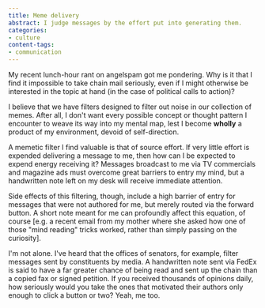 ```yaml
---
title: Meme delivery
abstract: I judge messages by the effort put into generating them.
categories:
- culture
content-tags:
- communication
---
```


My recent lunch-hour rant on angelspam got me pondering.  Why is it that I find it impossible to take chain mail seriously, even if I might otherwise be interested in the topic at hand (in the case of political calls to action)?

I believe that we have filters designed to filter out noise in our collection of memes.  After all, I don't want every possible concept or thought pattern I encounter to weave its way into my mental map, lest I become **wholly** a product of my environment, devoid of self-direction.

A memetic filter I find valuable is that of source effort.  If very little effort is expended delivering a message to me, then how can I be expected to expend energy receiving it?  Messages broadcast to me via TV commercials and magazine ads must overcome great barriers to entry my mind, but a handwritten note left on my desk will receive immediate attention.

Side effects of this filtering, though, include a high barrier of entry for messages that were not authored for me, but merely routed via the forward button.  A short note meant for me can profoundly affect this equation, of course [e.g. a recent email from my mother where she asked how one of those "mind reading" tricks worked, rather than simply passing on the curiosity].

I'm not alone.  I've heard that the offices of senators, for example, filter messages sent by constituents by media.  A handwritten note sent via FedEx is said to have a far greater chance of being read and sent up the chain than a copied fax or signed petition. If you received thousands of opinions daily, how seriously would you take the ones that motivated their authors only enough to click a button or two?  Yeah, me too.

